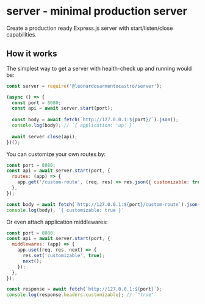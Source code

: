 # server - minimal production server

Create a production ready Express.js server with start/listen/close capabilities.

## How it works

The simplest way to get a server with health-check up and running would be:

```js
const server = require('@leonardosarmentocastro/server');

(async () => {
  const port = 8080;
  const api = await server.start(port);
  
  const body = await fetch(`http://127.0.0.1:${port}/`).json();
  console.log(body); // `{ application: 'up' }`
  
  await server.close(api);
})();
```

You can customize your own routes by:

```js
const port = 8080;
const api = await server.start(port, {
  routes: (app) => {
    app.get('/custom-route', (req, res) => res.json({ customizable: true }))
  },
});

const body = await fetch(`http://127.0.0.1:${port}/custom-route`).json();
console.log(body); `{ customizable: true }`
```

Or even attach application middlewares:

```js
const port = 8080;
const api = await server.start(port, {
  middlewares: (app) => {
    app.use((req, res, next) => {
      res.set('customizable', true);
      next();
    });
  },
});

const response = await fetch(`http://127.0.0.1:${port}`);
console.log(response.headers.customizable); // `"true"`
```
